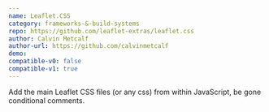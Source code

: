 ```yaml
---
name: Leaflet.CSS
category: frameworks-&-build-systems
repo: https://github.com/leaflet-extras/leaflet.css
author: Calvin Metcalf
author-url: https://github.com/calvinmetcalf
demo: 
compatible-v0: false
compatible-v1: true
---
```


Add the main Leaflet CSS files (or any css) from within JavaScript, be gone conditional comments.
